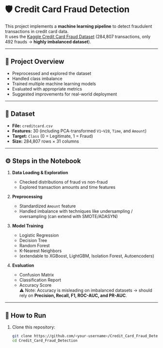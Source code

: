 # 🛡️ Credit Card Fraud Detection

This project implements a **machine learning pipeline** to detect fraudulent transactions in credit card data.  
It uses the [Kaggle Credit Card Fraud Dataset](https://www.kaggle.com/mlg-ulb/creditcardfraud) (284,807 transactions, only 492 frauds → **highly imbalanced dataset**).

---

## 📌 Project Overview
- Preprocessed and explored the dataset
- Handled class imbalance
- Trained multiple machine learning models
- Evaluated with appropriate metrics
- Suggested improvements for real-world deployment

---

## 📂 Dataset
- **File:** `creditcard.csv`
- **Features:** 30 (including PCA-transformed `V1`–`V28`, `Time`, and `Amount`)
- **Target:** `Class` (0 = Legitimate, 1 = Fraud)
- **Size:** 284,807 rows × 31 columns

---

## ⚙️ Steps in the Notebook
1. **Data Loading & Exploration**
   - Checked distributions of fraud vs non-fraud
   - Explored transaction amounts and time features

2. **Preprocessing**
   - Standardized `Amount` feature
   - Handled imbalance with techniques like undersampling / oversampling (can extend with SMOTE/ADASYN)

3. **Model Training**
   - Logistic Regression
   - Decision Tree
   - Random Forest
   - K-Nearest Neighbors
   - (extendable to XGBoost, LightGBM, Isolation Forest, Autoencoders)

4. **Evaluation**
   - Confusion Matrix
   - Classification Report
   - Accuracy Score  
   ⚠️ Note: Accuracy is misleading on imbalanced datasets → should rely on **Precision, Recall, F1, ROC-AUC, and PR-AUC**.

---

## 🚀 How to Run
1. Clone this repository:
   ```bash
   git clone https://github.com/<your-username>/Credit_Card_Fraud_Detection.git
   cd Credit_Card_Fraud_Detection
